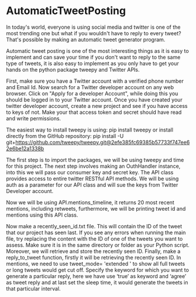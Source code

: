 # AutomaticTweetPosting
In today's world, everyone is using social media and twitter is one of the most trending one but what if you wouldn't have to reply to every tweet? That's possible by making an automatic tweet generator program.

Automatic tweet posting is one of the most interesting things as it is easy to implement and can save your time if you don't want to reply to the same type of tweets, it is also easy to implement as you only have to get your hands on the python package tweepy and Twitter APIs.

First, make sure you have a Twitter account with a verified phone number and Email Id. Now search for a Twitter developer account on any web browser. Click on "Apply for a developer Account", while doing this you should be logged in to your Twitter account. Once you have created your twitter developer account, create a new project and see if you have access to keys of not. Make your that access token and secret should have read and write permissions.

The easiest way to install tweepy is using:   pip install tweepy or install directly from the GitHub repository:   pip install -U git+https://github.com/tweepy/tweepy.git@2efe385fc69385b57733f747ee62e6be12a1338b

The first step is to import the packages, we will be using tweepy and time for this project. The next step involves making an OuthHandler instance, into this we will pass our consumer key and secret key. The API class provides access to entire twitter RESTful API methods.  We will be using auth as a parameter for our API class and will sue the keys from Twitter Developer account.

Now we will be using API.mentions_timeline, it returns 20 most recent mentions, including retweets, furthermore, we will be printing tweet id and mentions using this API class.

Now make a recently_seen_id.txt file. This will contain the ID of the tweet that our project has seen last. If you see any errors when running the main file, try replacing the content with the ID of one of the tweets you want to assess. Make sure it is in the same directory or folder as your Python script. Moreover, we will retrieve and store the recently seen ID. Finally, make a reply_to_tweet function, firstly it will be retrieving the recently seen ID. In mentions, we need to use tweet_mode= 'extended ' to show all full tweets or long tweets would get cut off. Specify the keyword for which you want to generate a particular reply, here we have use ‘true’ as keyword and ‘agree’ as tweet reply and at last set the sleep time, it would generate the tweets in that particular interval. 

